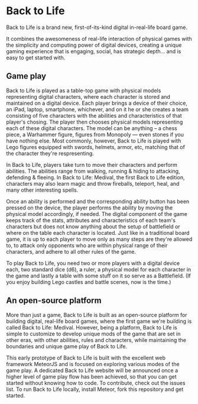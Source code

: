 # Back to Life

Back to Life is a brand new, first-of-its-kind digital in-real-life board game.

It combines the awesomeness of real-life interaction of physical games with the simplicity and computing power of digital devices, creating a unique gaming experience that is engaging, social, has strategic depth... and is easy to get started with.

## Game play

Back to Life is played as a table-top game with physical models representing digital characters, where each character is stored and maintained on a digital device. Each player brings a device of their choice, an iPad, laptop, smartphone, whichever, and on it he or she creates a team consisting of five characters with the abilities and characteristics of that player's chosing. The player then chooses physical models representing each of these digital characters. The model can be anything – a chess piece, a Warhammer figure, figures from Monopoly — even stones if you have nothing else. Most commonly, however, Back to Life is played with Lego figures equipped with swords, helmets, armor, etc, matching that of the character they're respresenting.

In Back to Life, players take turn to move their characters and perform abilities. The abilities range from walking, running & hiding to attacking, defending & fleeing. In Back to Life: Medival, the first Back to Life edition, characters may also learn magic and throw fireballs, teleport, heal, and many other interesting spells. 

Once an ability is performed and the corresponding ability button has been pressed on the device, the player performs the ability by moving the physical model accordingly, if needed. The digital component of the game keeps track of the stats, attributes and characteristics of each team's characters but does not know anything about the setup of battlefield or where on the table each character is located. Just like in a traditional board game, it is up to each player to move only as many steps are they're allowed to, to attack only opponents who are within physical range of their characters, and adhere to all other rules of the game.

To play Back to Life, you need two or more players with a digital device each, two standard dice (d6), a ruler, a physical model for each character in the game and lastly a table with some stuff on it so serve as a Battlefield. (If you enjoy building Lego castles and battle scenes, now is the time.)

## An open-source platform

More than just a game, Back to Life is built as an open-source platform for building digital, real-life board games, where the first game we're building is called Back to Life: Medival. However, being a platform, Back to Life is simple to customize to develop unique mods of the game that are set in other eras, with other abilities, rules and characters, while maintaining the boundaries and unique game play of Back to Life.

This early prototype of Back to Life is built with the excellent web framework MeteorJS and is focused on exploring various modes of the game play. A dedicated Back to Life website will be announced once a higher level of game play flow has been achieved, so that you can get started without knowing how to code. To contribute, check out the issues list. To run Back to Life locally, install Meteor, fork this repository and get started. 
